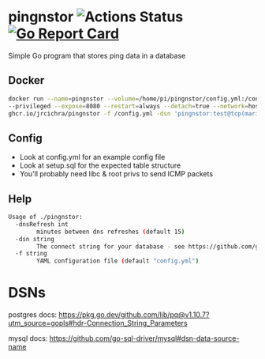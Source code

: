 # pingnstor ![Actions Status](https://github.com/jrcichra/pingnstor/workflows/pingnstor/badge.svg) [![Go Report Card](https://goreportcard.com/badge/github.com/jrcichra/pingnstor)](https://goreportcard.com/report/github.com/jrcichra/pingnstor)

Simple Go program that stores ping data in a database

## Docker

```bash
docker run --name=pingnstor --volume=/home/pi/pingnstor/config.yml:/config.yml \
--privileged --expose=8080 --restart=always --detach=true --network=host -t \
ghcr.io/jrcichra/pingnstor -f /config.yml -dsn 'pingnstor:test@tcp(mariadb)/pingnstor'
```

## Config

- Look at config.yml for an example config file
- Look at setup.sql for the expected table structure
- You'll probably need libc & root privs to send ICMP packets

## Help

```bash
Usage of ./pingnstor:
  -dnsRefresh int
        minutes between dns refreshes (default 15)
  -dsn string
        The connect string for your database - see https://github.com/go-sql-driver/mysql#dsn-data-source-name
  -f string
        YAML configuration file (default "config.yml")
```

# DSNs

postgres docs: https://pkg.go.dev/github.com/lib/pq@v1.10.7?utm_source=gopls#hdr-Connection_String_Parameters

mysql docs: https://github.com/go-sql-driver/mysql#dsn-data-source-name
